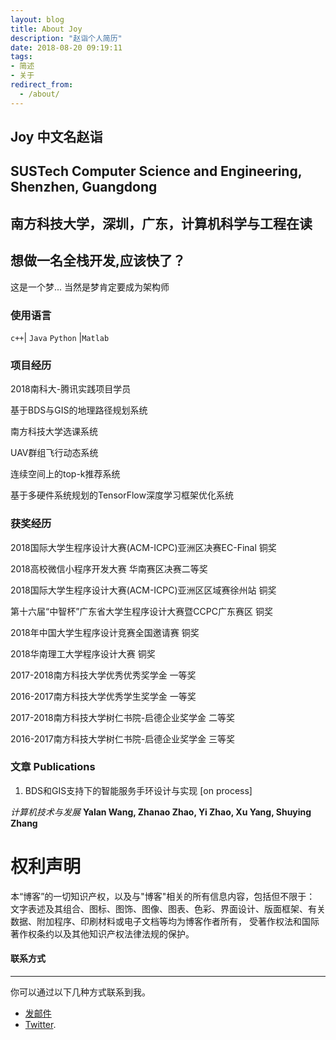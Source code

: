 ```yaml
---
layout: blog
title: About Joy
description: "赵诣个人简历"
date: 2018-08-20 09:19:11
tags: 
- 简述
- 关于
redirect_from:
  - /about/
---
```


## Joy  中文名赵诣

## SUSTech Computer Science and Engineering, Shenzhen, Guangdong

## 南方科技大学，深圳，广东，计算机科学与工程在读


## 想做一名全栈开发,应该快了？

这是一个梦... 当然是梦肯定要成为架构师

### 使用语言

 ``c++``| ``Java``
  ``Python`` |``Matlab``

### 项目经历

2018南科大-腾讯实践项目学员

基于BDS与GIS的地理路径规划系统

南方科技大学选课系统

UAV群组飞行动态系统

连续空间上的top-k推荐系统

基于多硬件系统规划的TensorFlow深度学习框架优化系统

### 获奖经历

2018国际大学生程序设计大赛(ACM-ICPC)亚洲区决赛EC-Final     铜奖

2018高校微信小程序开发大赛                                华南赛区决赛二等奖

2018国际大学生程序设计大赛(ACM-ICPC)亚洲区区域赛徐州站      铜奖

第十六届“中智杯”广东省大学生程序设计大赛暨CCPC广东赛区      铜奖

2018年中国大学生程序设计竞赛全国邀请赛                     铜奖

2018华南理工大学程序设计大赛                              铜奖

2017-2018南方科技大学优秀优秀奖学金                       一等奖                          
 
2016-2017南方科技大学优秀学生奖学金                       一等奖

2017-2018南方科技大学树仁书院-启德企业奖学金               二等奖                          
 
2016-2017南方科技大学树仁书院-启德企业奖学金               三等奖

### 文章 Publications

1. BDS和GIS支持下的智能服务手环设计与实现 [on process]

*计算机技术与发展* **Yalan Wang, Zhanao Zhao, Yi Zhao, Xu Yang, Shuying Zhang**

# 权利声明

本“博客”的一切知识产权，以及与"博客"相关的所有信息内容，包括但不限于： 文字表述及其组合、图标、图饰、图像、图表、色彩、界面设计、版面框架、有关数据、附加程序、印刷材料或电子文档等均为博客作者所有， 受著作权法和国际著作权条约以及其他知识产权法律法规的保护。

#### 联系方式

------

你可以通过以下几种方式联系到我。

- [发邮件](mailto:11612917@mail.sustech.edu.cn)
- [Twitter](https://twitter.com/YiZhao64252304).
